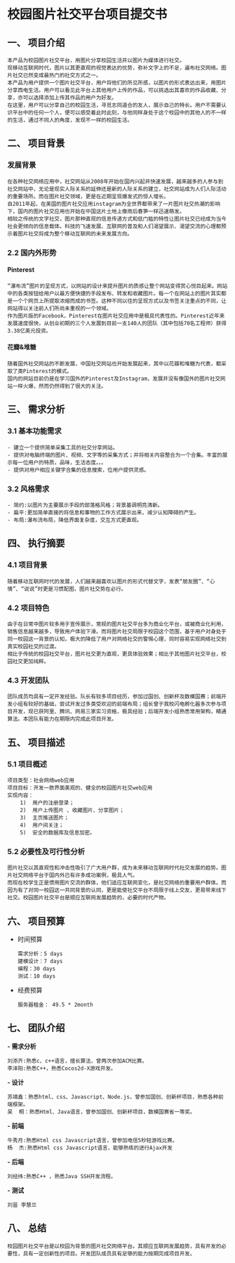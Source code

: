 # 校园图片社交平台项目提交书 #
## 一、	项目介绍 ##
	本产品为校园图片社交平台，用图片分享校园生活并以图片为媒体进行社交。
	现移动互联网时代，图片以其更直观的视觉表达的优势，弥补文字上的不足，遍布社交网络。图片社交已然变成最热门的社交方式之一。
    本产品为用户提供一个图片社交平台，用户将他们的所见所感，以图片的形式表达出来，用图片分享西电生活。用户可以看见此平台上其他用户上传的作品，可以挑选出其喜欢的作品收藏、分享，亦可以选择添加上传其作品的用户为好友。
	在这里，用户可以分享自己的校园生活，寻觅志同道合的友人，展示自己的特长。用户不需要认识平台中的任何一个人，便可以感受着此时此刻，与他同样身处于这个校园中的其他人的不一样的生活，通过不同人的角度，发现不一样的校园生活。
## 二、	项目背景 ##
### 发展背景 ###
	在各种社交网络应用中，社交网站从2008年开始在国内兴起并快速发展，越来越多的人参与到社交网站中，无论是现实人际关系的延伸还是新的人际关系的建立，社交网站成为人们人际活动的重要场所。而在图片社交领域，更是在近期呈现爆发式的惊人增长。
	自2011年起，在美国的图片社交应用instagram为全世界都带来了一片图片社交热潮的影响下，国内的图片社交应用也开始在中国这片土地上像雨后春笋一样迅速萌发。
    相较之传统的文字社交，图片那种直观的信息传递方式和低门槛的特性让图片社交已经成为当今社会更倾向的信息载体。科技的飞速发展、互联网的普及和人们渴望展示、渴望交流的心理都预示着图片社交将成为整个移动互联网的未来发展方向。
### 2.2 国内外形势 ###
#### 	Pinterest ####
	“瀑布流”图片的呈现方式，以网站的设计来提升图片的质感让整个网站变得赏心悦目起来。网站中的各类按钮给用户以最方便快捷的手段发布、转发和收藏图片。每一个在网站上的图片其实都是一个个网页上所提取浓缩而成的书签。这种不同以往的呈现方式以及书签关注重点的不同，让网站得以关注前人们所尚未重视的一个领域。
	作为图片版的Facebook，Pinterest在图片社交应用中是极具代表性的。Pinterest近年来发展速度很快，从创业初期的三个人发展到目前一支140人的团队（其中包括70名工程师）获得3.38亿美元投资。
#### 花瓣&堆糖 ####
	随着国外社交网站的不断发展，中国社交网站也开始发展起来，其中以花瓣和堆糖为代表，都采取了类Pinterest的模式。
    国内的网站目前仍是在学习国外的Pinterest及Instagram，发展并没有像国外的图片社交网站一样火爆，然而仍然得到了很大的关注。
## 三、	需求分析 ##
### 3.1 基本功能需求 ###
	- 建立一个提供简单采集工具的社交分享网站。
	- 提供对电脑终端的图片、视频、文字等的采集方式；并将相关内容整合为一个合集。丰富的展示每一位用户的特质，品味，生活态度。。。
	- 提供对用户相应关键字合集的信息搜索，位用户提供灵感。

### 3.2 风格需求 ###
	- 简约:以图片为主要展示手段的部落格风格；背景基调明亮清新。
	- 扁平:更加简单直接的将信息和事物的工作方式展示出来，减少认知障碍的产生。
	- 布局:瀑布流布局，降低界面复杂度，交互方式更直观。
## 四、	执行摘要 ##
### 4.1 项目背景 ###
	随着移动互联网时代的发展，人们越来越喜欢以图片的形式代替文字，发表“朋友圈”、“心情”、“说说”时更是习惯配图，图片社交势在必行。
### 4.2 项目特色 ###
	由于在日常中图片较多用于宣传展示，常规的图片社交平台多为商业化平台，或被商业化利用，销售信息越来越多，导致用户体验下滑。而将图片社交局限于校园这个范围，基于用户对身处于同一校园这一背景的认知，极大的降低了用户对网络社交的警惕心理，同时容易实现网络社交到真实校园社交的过渡。
	相比于传统的校园社交平台，图片社交更为直观，更具体验效果；相比于其他图片社交平台，校园社交更加纯粹。
### 4.3 开发团队 ###
	团队成员均具有一定开发经验。队长有较多项目经历，参加过国创、创新杯及数模国赛；前端开发小组有较好的基础，尝试开发过多类受欢迎的前端布局；组长曾于我校闪电孵化器多次参与项目开发，现已获阿里、腾讯、网易三家实习资格，极具经验；后端开发小组熟悉常用架构，精通算法。本团队有能力在期限内完成此项目开发。

## 五、	项目描述 ##
### 5.1 项目概述 ###
	项目类型：社会网络web应用
	项目目标：开发一款界面美观的、健全的校园图片社交web应用
	实现内容：
		1)	用户的注册登录；
		2)	用户上传图片 、收藏图片、分享图片；
		3)	主页推送图片；
		4)	用户间关注；
		5)	安全的数据库及信息加密。
### 5.2 必要性及可行性分析 ###
	图片社交以其直观性和冲击性吸引了广大用户群，成为未来移动互联网时代社交发展的趋势。图片社交网络平台于国内外已有许多成功案例，极具人气。
    而现在校学生正是惯用图片交流的群体，他们适应互联网变化，是社交网络的重要用户群体。而因为有了对同一校园这一共同背景的认同，更是能使社交平台不局限于线上交友，更易带来线下社交。校园图片社交平台是顺应互联网发展趋势的，必要的时代产物。
## 六、	项目预算 ##
- 时间预算
    ```
    需求分析：5 days
    建模设计：7 days
    编程：30 days
    测试：10 days
    ```

- 经费预算
    ```
    服务器租金： 49.5 * 2month 
    ```


## 七、	团队介绍 ##
**- 需求分析**
	
    刘添齐:熟悉c、c++语言，擅长算法，曾两次参加ACM比赛。
    李泽阳:熟悉C++，熟悉Cocos2d-X游戏开发。

**- 设计**
	
    苏靖鑫：熟悉html、css、Javascript、Node.js，曾参加国创、创新杯项目，熟悉各种前端框架。
    吴  桐：熟悉Html、Java语言，曾参加国创、创新杯项目，数模国赛省一等奖。

**- 前端**

    牛秀月:熟悉Html css Javascript语言，曾参加电信5秒轻游戏比赛。
    杨  杰:熟悉Html css Javascript语言，能够熟练的进行Ajax开发
 
**- 后端**

    刘经纬:熟悉C++ ，熟悉Java SSH开发流程。

**- 测试**

    刘苗 李慧兰

## 八、	总结 ##
	校园图片社交平台是以校园为背景的图片社交网络平台。其顺应互联网发展趋势，具有开发的必要性，具有一定创新性的项目。开发团队成员具有足够的能力按期完成项目开发。
